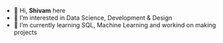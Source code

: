 - 👋 Hi, <b>Shivam</b> here
- 👀 I’m interested in Data Science, Development & Design
- 🌱 I’m currently learning SQL, Machine Learning and workind on making projects

<!---
shivamrawat7712/shivamrawat7712 is a ✨ special ✨ repository because its `README.md` (this file) appears on your GitHub profile.
You can click the Preview link to take a look at your changes.
--->
